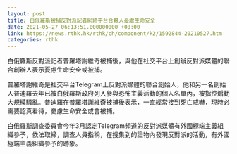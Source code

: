 ```yaml
---
layout: post
title: 白俄羅斯被捕反對派記者網絡平台合夥人憂慮生命安全
date: 2021-05-27 06:13:51.000000000 +08:00
link: https://news.rthk.hk/rthk/ch/component/k2/1592844-20210527.htm
categories: rthk
---
```


白俄羅斯反對派記者普羅塔謝維奇被捕後，與他在社交平台上創辦反對派媒體的聯合創辦人表示憂慮生命安全或被捕。

普羅塔謝維奇是社交平台Telegram上反對派媒體的聯合創始人，他和另一名創始人普迪羅去年已被白俄羅斯政府列入參與恐怖主義活動的個人名單內，被指控煽動大規模騷亂。普迪羅在普羅塔謝維奇被捕後表示，一直經常接到死亡威嚇，現時必需要認真看待，憂慮生命安全或會被捕。

白俄羅斯調查委員會今年3月認定Telegram頻道的反對派媒體有外國極端主義組織參予，依法取締，調查人員指稱，在搜集到的證物內發現反對派的活動，有外國極端主義組織參予的跡象。
